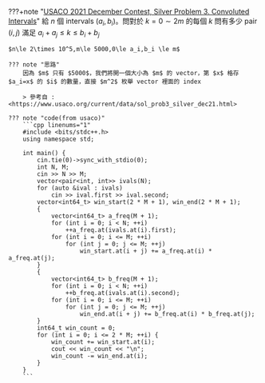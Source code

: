 ???+note "[USACO 2021 December Contest, Silver Problem 3. Convoluted Intervals](https://www.usaco.org/index.php?page=viewproblem2&cpid=1160)"
	給 $n$ 個 intervals $(a_i,b_i)$。問對於 $k=0\sim 2m$ 的每個 $k$ 問有多少 pair $(i,j)$ 滿足 $a_i + a_j \leq k \leq b_i + b_j$
	
	$n\le 2\times 10^5,m\le 5000,0\le a_i,b_i \le m$
	
	??? note "思路"
		因為 $m$ 只有 $5000$，我們將開一個大小為 $m$ 的 vector，第 $x$ 格存 $a_i=x$ 的 $i$ 的數量，直接 $m^2$ 枚舉 vector 裡面的 index
		
		> 參考自 : <https://www.usaco.org/current/data/sol_prob3_silver_dec21.html>
		
	??? note "code(from usaco)"
		```cpp linenums="1"
		#include <bits/stdc++.h>
        using namespace std;

        int main() {
            cin.tie(0)->sync_with_stdio(0);
            int N, M;
            cin >> N >> M;
            vector<pair<int, int>> ivals(N);
            for (auto &ival : ivals)
                cin >> ival.first >> ival.second;
            vector<int64_t> win_start(2 * M + 1), win_end(2 * M + 1);
            {
                vector<int64_t> a_freq(M + 1);
                for (int i = 0; i < N; ++i)
                    ++a_freq.at(ivals.at(i).first);
                for (int i = 0; i <= M; ++i)
                    for (int j = 0; j <= M; ++j)
                        win_start.at(i + j) += a_freq.at(i) * a_freq.at(j);
            }
            {
                vector<int64_t> b_freq(M + 1);
                for (int i = 0; i < N; ++i)
                    ++b_freq.at(ivals.at(i).second);
                for (int i = 0; i <= M; ++i)
                    for (int j = 0; j <= M; ++j)
                        win_end.at(i + j) += b_freq.at(i) * b_freq.at(j);
            }
            int64_t win_count = 0;
            for (int i = 0; i <= 2 * M; ++i) {
                win_count += win_start.at(i);
                cout << win_count << "\n";
                win_count -= win_end.at(i);
            }
        }
		```
